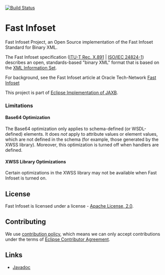 [//]: # " Copyright (c) 2018, 2020 Oracle and/or its affiliates. All rights reserved. "
[//]: # "  "
[//]: # " This program and the accompanying materials are made available under the "
[//]: # " terms of the Eclipse Distribution License v. 1.0, which is available at "
[//]: # " http://www.eclipse.org/org/documents/edl-v10.php. "
[//]: # "  "
[//]: # " SPDX-License-Identifier: BSD-3-Clause "

[![Build Status](https://travis-ci.com/eclipse-ee4j/jaxb-fi.svg?branch=master)](https://travis-ci.com/eclipse-ee4j/jaxb-fi)

# Fast Infoset

Fast Infoset Project, an Open Source implementation of the Fast Infoset Standard for Binary XML.

The Fast Infoset specification ([ITU-T Rec. X.891](https://www.itu.int/rec/T-REC-X.891/en)
| [ISO/IEC 24824-1](https://www.iso.org/standard/41327.html)) describes an open,
standards-based "binary XML" format that is based on the [XML Information Set](https://www.w3.org/TR/xml-infoset/).

For background, see the Fast Infoset article at Oracle Tech-Network [Fast Infoset](http://www.oracle.com/technetwork/articles/javase/fastinfoset-139262.html)


This project is part of [Eclipse Implementation of JAXB](https://projects.eclipse.org/projects/ee4j.jaxb-impl).

### Limitations

#### Base64 Optimization

The Base64 optimization only applies to schema-defined (or WSDL-defined) elements.
It does *not* apply to attribute values or element values, which are not defined in the schema
(for example, those generated by the XWSS library). Moreover, this optimization is turned off when
handlers are defined.

#### XWSS Library Optimizations

Certain optimizations in the XWSS library may not be available when Fast Infoset
is turned on.


## License

Fast Infoset is licensed under a license - [Apache License, 2.0](LICENSE).


## Contributing

We use [contribution policy](CONTRIBUTING.md), which means we can only accept contributions under
the terms of [Eclipse Contributor Agreement](http://www.eclipse.org/legal/ECA.php).


## Links

* [Javadoc](https://javadoc.io/doc/com.sun.xml.fastinfoset/FastInfoset/latest/com.sun.xml.fastinfoset/module-summary.html)



